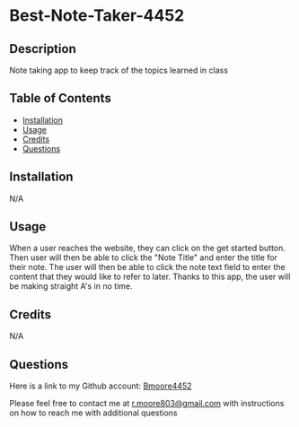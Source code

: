 # Best-Note-Taker-4452


## Description
Note taking app to keep track of the topics learned in class

## Table of Contents 

* [Installation](#installation)
* [Usage](#usage)
* [Credits](#credits)
* [Questions](#questions)


## Installation
N/A

## Usage
When a user reaches the website, they can click on the get started button. Then user will then be able to click the "Note Title" and enter the title for their note. The user will then be able to click the note text field to enter the content that they would like to refer to later. Thanks to this app, the user will be making straight A's in no time.

## Credits
N/A

## Questions
Here is a link to my Github account:
[Bmoore4452](https://github.com/Bmoore4452)

Please feel free to contact me at r.moore803@gmail.com with instructions on how to reach me with additional questions



